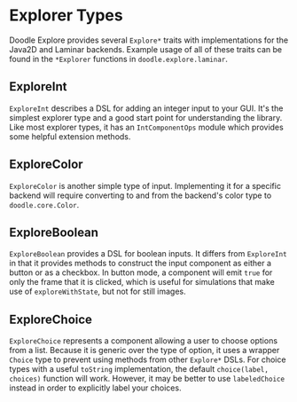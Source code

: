 # Explorer Types

Doodle Explore provides several `Explore*` traits with implementations
for the Java2D and Laminar backends. Example usage of all of these
traits can be found in the `*Explorer` functions in `doodle.explore.laminar`. 

## ExploreInt

`ExploreInt` describes a DSL for adding an integer input to your GUI.
It's the simplest explorer type and a good start point for understanding
the library. Like most explorer types, it has an `IntComponentOps` module
which provides some helpful extension methods.

## ExploreColor

`ExploreColor` is another simple type of input. Implementing it for a specific
backend will require converting to and from the backend's color type to `doodle.core.Color`.

## ExploreBoolean

`ExploreBoolean` provides a DSL for boolean inputs. It differs from `ExploreInt`
in that it provides methods to construct the input component as either a button
or as a checkbox. In button mode, a component will emit `true` for only the frame 
that it is clicked, which is useful for simulations that make use of `exploreWithState`,
but not for still images.

## ExploreChoice

`ExploreChoice` represents a component allowing a user to choose options from a list.
Because it is generic over the type of option, it uses a wrapper `Choice` type to prevent
using methods from other `Explore*` DSLs. For choice types with a useful `toString` implementation,
the default `choice(label, choices)` function will work. However, it may be better to use
`labeledChoice` instead in order to explicitly label your choices.
